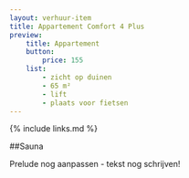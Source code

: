 ```yaml
---
layout: verhuur-item
title: Appartement Comfort 4 Plus
preview: 
    title: Appartement
    button:
        price: 155
    list:
        - zicht op duinen
        - 65 m²
        - lift
        - plaats voor fietsen
---
```

{% include links.md %}

##Sauna

Prelude nog aanpassen - tekst nog schrijven!